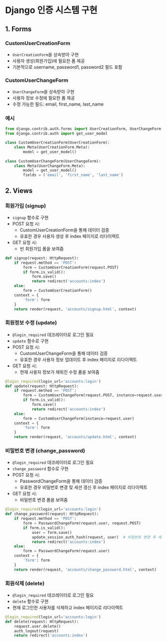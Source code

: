 # Django 인증 시스템 구현

## 1. Forms

### CustomUserCreationForm

- `UserCreationForm`을 상속받아 구현
- 사용자 생성(회원가입)에 필요한 폼 제공
- 기본적으로 username, password1, password2 필드 포함

### CustomUserChangeForm

- `UserChangeForm`을 상속받아 구현
- 사용자 정보 수정에 필요한 폼 제공
- 수정 가능한 필드: email, first_name, last_name

### 예시

```python
from django.contrib.auth.forms import UserCreationForm, UserChangeForm
from django.contrib.auth import get_user_model

class CustomUserCreationForm(UserCreationForm):
    class Meta(UserCreationForm.Meta):
        model = get_user_model()
      
class CustomUserChangeForm(UserChangeForm):
    class Meta(UserChangeForm.Meta):
        model = get_user_model()
        fields = ('email', 'first_name', 'last_name')
```

## 2. Views

### 회원가입 (signup)

- `signup` 함수로 구현
- POST 요청 시:
  - CustomUserCreationForm을 통해 데이터 검증
  - 유효한 경우 사용자 생성 후 index 페이지로 리다이렉트
- GET 요청 시:
  - 빈 회원가입 폼을 보여줌

```python
def signup(request: HttpRequest):
    if request.method == 'POST':
        form = CustomUserCreationForm(request.POST)
        if form.is_valid():
            form.save()
            return redirect('accounts:index')
    else:
        form = CustomUserCreationForm()   
    context = {
        'form': form
    }
    return render(request, 'accounts/signup.html', context)
```

### 회원정보 수정 (update)

- `@login_required` 데코레이터로 로그인 필요
- `update` 함수로 구현
- POST 요청 시:
  - CustomUserChangeForm을 통해 데이터 검증
  - 유효한 경우 사용자 정보 업데이트 후 index 페이지로 리다이렉트
- GET 요청 시:
  - 현재 사용자 정보가 채워진 수정 폼을 보여줌

```python
@login_required(login_url='accounts:login')
def update(request: HttpRequest):   
    if request.method == 'POST':
        form = CustomUserChangeForm(request.POST, instance=request.user)
        if form.is_valid():
            form.save()
            return redirect('accounts:index')
    else:
        form = CustomUserChangeForm(instance=request.user)
    context = {
        'form': form
    }
    return render(request, 'accounts/update.html', context)
```

### 비밀번호 변경 (change_password)

- `@login_required` 데코레이터로 로그인 필요
- `change_password` 함수로 구현
- POST 요청 시:
  - PasswordChangeForm을 통해 데이터 검증
  - 유효한 경우 비밀번호 변경 및 세션 갱신 후 index 페이지로 리다이렉트
- GET 요청 시:
  - 비밀번호 변경 폼을 보여줌

```python
@login_required(login_url='accounts:login')
def change_password(request: HttpRequest):
    if request.method == 'POST':
        form = PasswordChangeForm(request.user, request.POST)
        if form.is_valid():
            user = form.save()
            update_session_auth_hash(request, user)  # 비밀번호 변경 후 세션 연장
            return redirect('accounts:index')
    else:
        form = PasswordChangeForm(request.user)
    context = {
        'form': form
    }
    return render(request, 'accounts/change_password.html', context)
```

### 회원삭제 (delete)

- `@login_required` 데코레이터로 로그인 필요
- `delete` 함수로 구현
- 현재 로그인한 사용자를 삭제하고 index 페이지로 리다이렉트

```python
@login_required(login_url='accounts:login')
def delete(request: HttpRequest):
    request.user.delete()
    auth_logout(request)
    return redirect('accounts:index')
```

